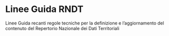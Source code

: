 # Linee Guida RNDT
Linee Guida recanti regole tecniche per la definizione e l’aggiornamento del contenuto del Repertorio Nazionale dei Dati Territoriali
